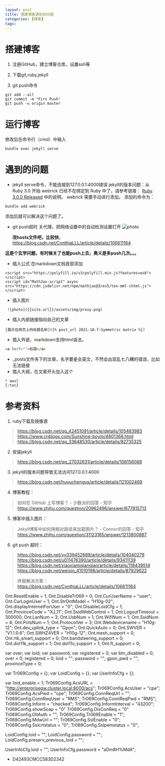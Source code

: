 ```yaml
---
layout: post
title: 搭建博客遇到的问题
categories: [博客]
tags: 
---
```


# 搭建博客

1. 注册GitHub，建立博客仓库，设置ssh等


2. 下载git,ruby,jekyll

3. git push命令

```git
git add --all
git commit -m "Firs Push"
git push -u origin master
```
# 运行博客
修改后在命令行（cmd）中输入
```
bundle exec jekyll serve
```
# 遇到的问题
* jekyll serve命令，不能连接到127.0.0.1:4000错误
  jekyll的版本问题：从 Ruby 3.0 开始 webrick 已经不在绑定到 Ruby 中了，请参考链接： [Ruby 3.0.0 Released](https://www.ruby-lang.org/en/news/2020/12/25/ruby-3-0-0-released/) 中的说明。
  webrick 需要手动进行添加。
  添加的命令为：

```
bundle add webrick
```
添加后就可以解决这个问题了。

* git push超时
  关代理，把网络设置中的自动检测设置打开
  ![photo]({{site.url}}/assets/img/proxy.png)
  
  **改hosts文件吧，比较快**，https://blog.csdn.net/CynthiaLLL/article/details/106611164

**这是个玄学问题，有时候关了也能push上去，奥义是多push几次。。。**

- 插入公式
  在markdown文档首部添加
```
<script src="https://polyfill.io/v3/polyfill.min.js?features=es6"></script>
<script id="MathJax-script" async src="https://cdn.jsdelivr.net/npm/mathjax@3/es5/tex-mml-chtml.js"></script>
```

* 插入图片
```
 ![photo]({{site.url}}/assets/img/proxy.png)
```

* 插入内部链接指向自己的文章
```
[展示在网页上的标题名称]({% post_url 2021-10-7-Symmetric matrix %})
```
* 插入外链，markdown支持html语法。
```html
<a herf="">标题</a>
```


* _posts文件夹下的文章，名字要是全英文，不然会出现乱七八糟的错误，比如无法链接
* 插入大纲，在文章开头加入这个

```
* awsl 
{:toc}
```




# 参考资料

1. ruby下载及镜像源
> https://blog.csdn.net/qq_42451091/article/details/105483983
> https://www.cnblogs.com/Sunshine-boy/p/4801366.html
> https://blog.csdn.net/qq_33648530/article/details/82735325

2. 安装jekyll
> https://blog.csdn.net/qq_27032631/article/details/106156088
3. jekyll的版本问题导致无法访问127.0.0.1:4000
> https://blog.csdn.net/huyuchengus/article/details/121002469
4. 博客教程：
> 如何在 GitHub 上写博客？ - 少数派的回答 - 知乎 https://www.zhihu.com/question/20962496/answer/677815713

5. 博客中插入图片：
> Jekyll博客中如何用相对路径来加载图片？ - Connor的回答 - 知乎 https://www.zhihu.com/question/31123165/answer/1213800887
6. git push 超时：
> https://blog.csdn.net/yy339452689/article/details/104040279	
> https://blog.csdn.net/u011476390/article/details/93411139
> https://blog.csdn.net/xiaoxiamiqianqian/article/details/118439514
> https://blog.csdn.net/weixin_41010198/article/details/87929622
>
> 终极解决方案：https://blog.csdn.net/CynthiaLLL/article/details/106611164



Ont.ResetEnable = 1;
Ont.DisableTr069 = 0;
Ont.CurUserName = "user";
Ont.CurLoginUser = 1;
Ont.StrOntModel = "H10g-02";
Ont.displayInternetForUser = "0";
Ont.DisableLoidCfg = 1;
Ont.ProvinceCode = "XJ_11";
Ont.SsidWebControl = 1;
Ont.LogoutTimeout = 300000;
Ont.LanNum  = 3;
Ont.UsbNum  = 1;
Ont.WifiNum = 1;
Ont.SsidNum = 4;
Ont.PotsNum = 1;
Ont.ProtocolVer = 3;
Ont.Webdevicename = "H10g-12";
Ont.dev_uplink_type = "Gpon";
Ont.QuickAuto = 0;
Ont.SWVER = "V1.1.0.6";
Ont.SWHZ4VER = "H10g-12";
Ont.mesh_support = 0;
Ont.rtk_smart_support = 0;
Ont.bandsteering_support = 0;
Ont.dot11k_support = 1;
Ont.dot11v_support = 1;
Ont.ft_support = 0;


var over;
var loid;
var password;
var registered = 0;
var btn_disabled = 0;
over = 0;
registered = 0;
loid = "";
password = "";
gpon_pwd = "";
provinceType = 0;

var Tr069Config = {};
var LoidConfig = {};
var UserInfoCfg = {};

var loid_enable = 1;
Tr069Config.AcsURL = "http://enterprisegw.cluster.local:8000/acs";
Tr069Config.AcsUser = "cpe";
Tr069Config.AcsPwd = "cpe";
Tr069Config.ConnReqUrl = "";
Tr069Config.ConnReqUser = "RMS";
Tr069Config.ConnReqPwd = "RMS";
Tr069Config.Inform = "checked";
Tr069Config.InformInterval = "43200";
Tr069Config.showSoap = "0"
Tr069Config.DisConReq = "0"
Tr069Config.OltAuth = "";
Tr069Config.Tr069Enable = "1";
Tr069Config.MdwUrl = "";
Tr069Config.SslEnable = "0";
Tr069Config.Sslcrtstatus = "0";
Tr069Config.Sslpemstatus = "0";


LoidConfig.loid = "";
LoidConfig.password = "";
LoidConfig.preserv_previous_loid = "";

UserInfoCfg.loid = "";
UserInfoCfg.password = "aDm8H%MdA";

- 
  D42493CMCC583D2342